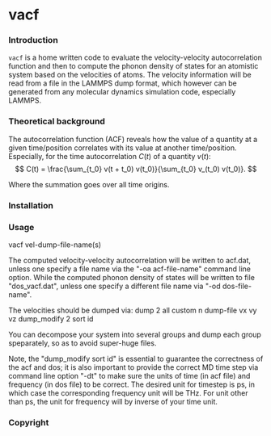 # vacf

###  Introduction

`vacf` is a home written code to evaluate the velocity-velocity autocorrelation
function and then to compute the phonon density of states for an atomistic system
based on the velocities of atoms. The velocity information will be read from a file
in the LAMMPS dump format, which however can be generated from any molecular
dynamics simulation code, especially LAMMPS.

### Theoretical background

The autocorrelation function (ACF) reveals how the value of a quantity at a given
time/position correlates with its value at another time/position. Especially, for
the time autocorrelation $C(t)$ of a quantity $v(t)$:
$$ C(t) = \frac{\sum_{t_0} v(t + t_0) v(t_0)}{\sum_{t_0} v_(t_0) v(t_0)}. $$

Where the summation goes over all time origins.

### Installation

### Usage

vacf vel-dump-file-name(s)

The computed velocity-velocity autocorrelation will be written to
acf.dat, unless one specify a file name via the "-oa acf-file-name"
command line option. While the computed phonon density of states
will be written to file "dos_vacf.dat", unless one specify a different
file name via "-od dos-file-name".

The velocities should be dumped via:
dump  2  all custom n  dump-file vx vy vz
dump_modify 2 sort id

You can decompose your system into several groups and dump each
group speparately, so as to avoid super-huge files.

Note, the "dump_modify sort id" is essential to guarantee the
correctness of the acf and dos; it is also important to provide
the correct MD time step via command line option "-dt" to make
sure the units of time (in acf file) and frequency (in dos file)
to be correct. The desired unit for timestep is ps, in which
case the corresponding frequency unit will be THz. For unit
other than ps, the unit for frequency will by inverse of your
time unit.
### Copyright
